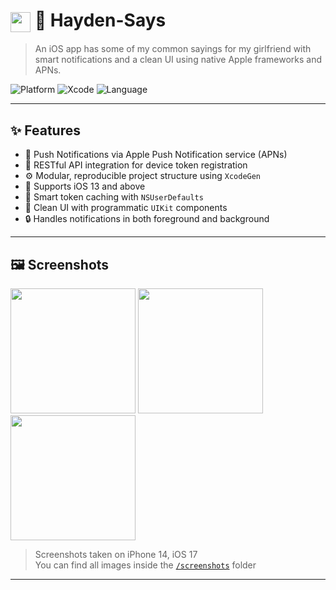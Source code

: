 # <img src="logo.png" width="32" valign="middle" /> 📱 Hayden-Says

> An iOS app has some of my common sayings for my girlfriend with smart notifications and a clean UI using native Apple frameworks and APNs.

![Platform](https://img.shields.io/badge/platform-iOS-blue)
![Xcode](https://img.shields.io/badge/Xcode-15.0%2B-blue)
![Language](https://img.shields.io/badge/language-Objective--C-pink)

---

## ✨ Features

- 🔔 Push Notifications via Apple Push Notification service (APNs)
- 📡 RESTful API integration for device token registration
- ⚙️ Modular, reproducible project structure using `XcodeGen`
- 📱 Supports iOS 13 and above
- 🧠 Smart token caching with `NSUserDefaults`
- 🧼 Clean UI with programmatic `UIKit` components
- 🔒 Handles notifications in both foreground and background

---

## 🖼️ Screenshots

<img src="screenshots/screen1.png" width="200" /> <img src="screenshots/screen2.png" width="200" /> <img src="screenshots/screen3.png" width="200" />

> Screenshots taken on iPhone 14, iOS 17  
> You can find all images inside the [`/screenshots`](./screenshots) folder

---



